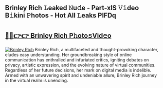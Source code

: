 ## Brinley Rich 𝙻eaked 𝙽u𝚍e - Part-xlS 𝚅𝚒deo B𝚒kini 𝙿hotos - Hot All 𝙻eaks PIFDq

# <h2><a href="http://ld421be.urlbe.top/?page=Brinley+Rich">🔗🔗👉👉 Brinley Rich P𝚑oto𝚜Vid𝚎o</a></h2>

[![Brinley Rich](https://i.imgur.com/eBuTRDB.gif)](http://ld421be.urlbe.top/?page=Brinley+Rich)
Brinley Rich, a multifaceted and thought-provoking character, eludes easy understanding. Her groundbreaking style of online communication has enthralled and infuriated critics, igniting debates on privacy, artistic expression, and the evolving nature of virtual communities. Regardless of her future decisions, her mark on digital media is indelible. Armed with an unwavering spirit and undeniable allure, Brinley Rich journey in the virtual realm is unending.
